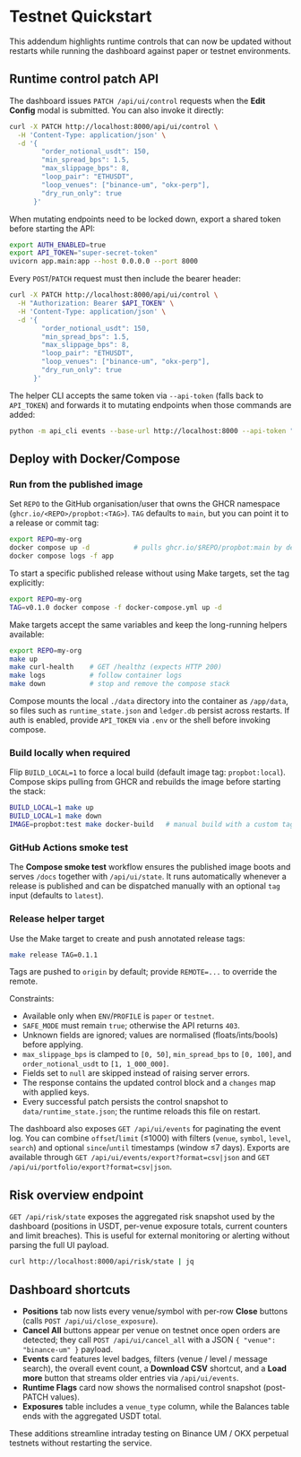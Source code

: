 # Testnet Quickstart

This addendum highlights runtime controls that can now be updated without restarts while running the dashboard against paper or testnet environments.

## Runtime control patch API

The dashboard issues `PATCH /api/ui/control` requests when the **Edit Config** modal is submitted. You can also invoke it directly:

```bash
curl -X PATCH http://localhost:8000/api/ui/control \
  -H 'Content-Type: application/json' \
  -d '{
        "order_notional_usdt": 150,
        "min_spread_bps": 1.5,
        "max_slippage_bps": 8,
        "loop_pair": "ETHUSDT",
        "loop_venues": ["binance-um", "okx-perp"],
        "dry_run_only": true
      }'
```

When mutating endpoints need to be locked down, export a shared token before starting the API:

```bash
export AUTH_ENABLED=true
export API_TOKEN="super-secret-token"
uvicorn app.main:app --host 0.0.0.0 --port 8000
```

Every `POST`/`PATCH` request must then include the bearer header:

```bash
curl -X PATCH http://localhost:8000/api/ui/control \
  -H "Authorization: Bearer $API_TOKEN" \
  -H 'Content-Type: application/json' \
  -d '{
        "order_notional_usdt": 150,
        "min_spread_bps": 1.5,
        "max_slippage_bps": 8,
        "loop_pair": "ETHUSDT",
        "loop_venues": ["binance-um", "okx-perp"],
        "dry_run_only": true
      }'
```

The helper CLI accepts the same token via `--api-token` (falls back to `API_TOKEN`) and forwards it to mutating endpoints when those commands are added:

```bash
python -m api_cli events --base-url http://localhost:8000 --api-token "$API_TOKEN"
```

## Deploy with Docker/Compose

### Run from the published image

Set `REPO` to the GitHub organisation/user that owns the GHCR namespace (`ghcr.io/<REPO>/propbot:<TAG>`). `TAG` defaults to `main`, but you can point it to a release or commit tag:

```bash
export REPO=my-org
docker compose up -d           # pulls ghcr.io/$REPO/propbot:main by default
docker compose logs -f app
```

To start a specific published release without using Make targets, set the tag explicitly:

```bash
export REPO=my-org
TAG=v0.1.0 docker compose -f docker-compose.yml up -d
```

Make targets accept the same variables and keep the long-running helpers available:

```bash
export REPO=my-org
make up
make curl-health    # GET /healthz (expects HTTP 200)
make logs           # follow container logs
make down           # stop and remove the compose stack
```

Compose mounts the local `./data` directory into the container as `/app/data`, so files such as `runtime_state.json` and `ledger.db` persist across restarts. If auth is enabled, provide `API_TOKEN` via `.env` or the shell before invoking compose.

### Build locally when required

Flip `BUILD_LOCAL=1` to force a local build (default image tag: `propbot:local`). Compose skips pulling from GHCR and rebuilds the image before starting the stack:

```bash
BUILD_LOCAL=1 make up
BUILD_LOCAL=1 make down
IMAGE=propbot:test make docker-build   # manual build with a custom tag
```

### GitHub Actions smoke test

The **Compose smoke test** workflow ensures the published image boots and serves `/docs` together with `/api/ui/state`. It runs automatically whenever a release is published and can be dispatched manually with an optional `tag` input (defaults to `latest`).

### Release helper target

Use the Make target to create and push annotated release tags:

```bash
make release TAG=0.1.1
```

Tags are pushed to `origin` by default; provide `REMOTE=...` to override the remote.

Constraints:

- Available only when `ENV`/`PROFILE` is `paper` or `testnet`.
- `SAFE_MODE` must remain `true`; otherwise the API returns `403`.
- Unknown fields are ignored; values are normalised (floats/ints/bools) before applying.
- `max_slippage_bps` is clamped to `[0, 50]`, `min_spread_bps` to `[0, 100]`, and `order_notional_usdt` to `[1, 1_000_000]`.
- Fields set to `null` are skipped instead of raising server errors.
- The response contains the updated control block and a `changes` map with applied keys.
- Every successful patch persists the control snapshot to `data/runtime_state.json`; the runtime reloads this file on restart.

The dashboard also exposes `GET /api/ui/events` for paginating the event log. You can combine `offset`/`limit` (≤1000) with filters (`venue`, `symbol`, `level`, `search`) and optional `since`/`until` timestamps (window ≤7 days).
Exports are available through `GET /api/ui/events/export?format=csv|json` and `GET /api/ui/portfolio/export?format=csv|json`.

## Risk overview endpoint

`GET /api/risk/state` exposes the aggregated risk snapshot used by the dashboard (positions in USDT, per-venue exposure totals, current counters and limit breaches). This is useful for external monitoring or alerting without parsing the full UI payload.

```bash
curl http://localhost:8000/api/risk/state | jq
```

## Dashboard shortcuts

- **Positions** tab now lists every venue/symbol with per-row **Close** buttons (calls `POST /api/ui/close_exposure`).
- **Cancel All** buttons appear per venue on testnet once open orders are detected; they call `POST /api/ui/cancel_all` with a JSON `{ "venue": "binance-um" }` payload.
- **Events** card features level badges, filters (venue / level / message search), the overall event count, a **Download CSV** shortcut, and a **Load more** button that streams older entries via `/api/ui/events`.
- **Runtime Flags** card now shows the normalised control snapshot (post-PATCH values).
- **Exposures** table includes a `venue_type` column, while the Balances table ends with the aggregated USDT total.

These additions streamline intraday testing on Binance UM / OKX perpetual testnets without restarting the service.
